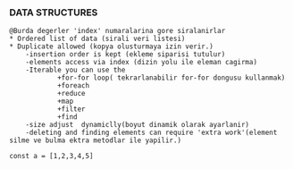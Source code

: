 ### DATA STRUCTURES

	@Burda degerler 'index' numaralarina gore siralanirlar
	* Ordered list of data (sirali veri listesi)
	* Duplicate allowed (kopya olusturmaya izin verir.)
		-insertion order is kept (ekleme siparisi tutulur)
		-elements access via index (dizin yolu ile eleman cagirma)
		-Iterable you can use the 
				+for-for loop( tekrarlanabilir for-for dongusu kullanmak)
				+foreach
				+reduce
				+map
				+filter
				+find
		-size adjust  dynamiclly(boyut dinamik olarak ayarlanir)
		-deleting and finding elements can require 'extra work'(element silme ve bulma ektra metodlar ile yapilir.)

	const a = [1,2,3,4,5]